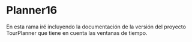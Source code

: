 # Planner16

En esta rama iré incluyendo la documentación de la versión del proyecto TourPlanner que tiene en cuenta las ventanas de tiempo.
